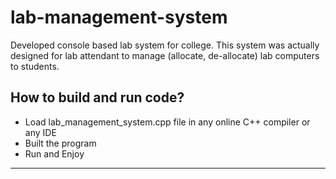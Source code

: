 # lab-management-system
Developed console based lab system for college. This system was actually designed for lab attendant to manage (allocate, de-allocate) lab computers to students.
## How to build and run code?
- Load lab_management_system.cpp file in any online C++ compiler or any IDE
- Built the program
- Run and Enjoy
------------------------------------------
